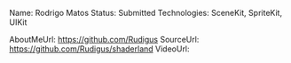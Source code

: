 Name: Rodrigo Matos
Status: Submitted
Technologies: SceneKit, SpriteKit, UIKit

AboutMeUrl: https://github.com/Rudigus
SourceUrl: https://github.com/Rudigus/shaderland
VideoUrl: 

<!---
EXAMPLE
Name: John Appleseed
Status: Submitted <or> Winner <or> Distinguished <or> Rejected
Technologies: SwiftUI, RealityKit, CoreGraphic

AboutMeUrl: https://linkedin.com/in/johnappleseed
SourceUrl: https://github.com/johnappleseed/wwdc2025
VideoUrl: https://youtu.be/ABCDE123456
-->
